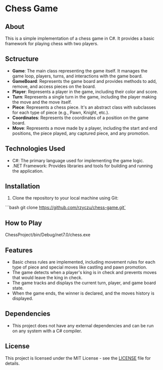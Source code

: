 # Chess Game

## About

This is a simple implementation of a chess game in C#. It provides a basic framework for playing chess with two players.

## Sctructure

- **Game**: The main class representing the game itself. It manages the game loop, players, turns, and interactions with the game board.
- **GameBoard**: Represents the game board and provides methods to add, remove, and access pieces on the board.
- **Player**: Represents a player in the game, including their color and score.
- **Turn**: Represents a single turn in the game, including the player making the move and the move itself.
- **Piece**: Represents a chess piece. It's an abstract class with subclasses for each type of piece (e.g., Pawn, Knight, etc.).
- **Coordinates**: Represents the coordinates of a position on the game board.
- **Move**: Represents a move made by a player, including the start and end positions, the piece played, any captured piece, and any promotion.

## Technologies Used

- C#: The primary language used for implementing the game logic.
- .NET Framework: Provides libraries and tools for building and running the application.



## Installation

1. Clone the repository to your local machine using Git:

```bash git clone https://github.com/rzyczu/chess-game.git`

## How to Play

ChessProject/bin/Debug/net7.0/chess.exe

## Features

- Basic chess rules are implemented, including movement rules for each type of piece and special moves like castling and pawn promotion.
- The game detects when a player's king is in check and prevents moves that would leave the king in check.
- The game tracks and displays the current turn, player, and game board state.
- When the game ends, the winner is declared, and the moves history is displayed.

## Dependencies

- This project does not have any external dependencies and can be run on any system with a C# compiler.

## License

This project is licensed under the MIT License - see the [LICENSE](LICENSE) file for details.
